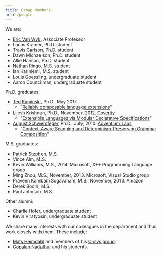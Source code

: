 ```yaml
---
title: Group Members
url: /people
---
```


We are:

* [Eric Van Wyk](http://www-users.cs.umn.edu/~evw/), Associate Professor
* Lucas Kramer, Ph.D. student
* Travis Carlson, Ph.D. student
* Dawn Michaelson, Ph.D. student
* Allie Hanson, Ph.D. student
* Nathan Ringo, M.S. student
* Ian Kariniemi, M.S. student
* Louis Goessling, undergraduate student
* Aaron Councilman, undergraduate student

Ph.D. graduates:

* [Ted Kaminski](http://www-users.cs.umn.edu/~tedinski/), Ph.D., May 2017.
  * "[Reliably composable language extensions](https://www-users.cs.umn.edu/~kami0054/papers/kaminski-phd.pdf)"
* Lijesh Krishnan, Ph.D., November, 2012. [Coverity](http://www.coverity.com/)
  * "[Extensible Languages via Modular Declarative Specifications](http://melt.cs.umn.edu/pubs/krishnan2012PhD/krishnan2012PhD.pdf)"
* [August Schwerdfeger](http://www.adventiumlabs.com/about-us/staff/technical-staff/august-schwerdfeger-phd), Ph.D., July, 2010. [Adventium Labs](http://www.adventiumlabs.com/)
  * "[Context-Aware Scanning and Determinism-Preserving Grammar Composition](http://melt.cs.umn.edu/pubs/schwerdfeger2010phd.pdf)"

M.S. graduates:

* Patrick Stephen, M.S.
* Vince Alm, M.S.
* Kevin Williams, M.S., 2014. Microsoft, X++ Programming Language group
* Ming Zhou, M.S., November, 2013. Microsoft, Visual Studio group
* Praveen Kambam Sugavanam, M.S., November, 2013. Amazon
* Derek Bodin, M.S.
* Paul Johnson, M.S.

Other alumni:

* Charlie Hofer, undergraduate student
* Kevin Viratyosin, undergraduate student

We share many interests with our colleagues in the department and thus work closely with them.
These include:

* [Mats Heimdahl](http://www.umsec.umn.edu/directory/mats-heimdahl/) and members of his [Crisys group](http://crisys.cs.umn.edu/).
* [Gopalan Nadathur](http://www-users.cs.umn.edu/~gopalan/) and his students.

